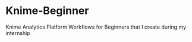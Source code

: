 # Knime-Beginner
Knime Analytics Platform Workflows for Beginners that I create during my internship 
